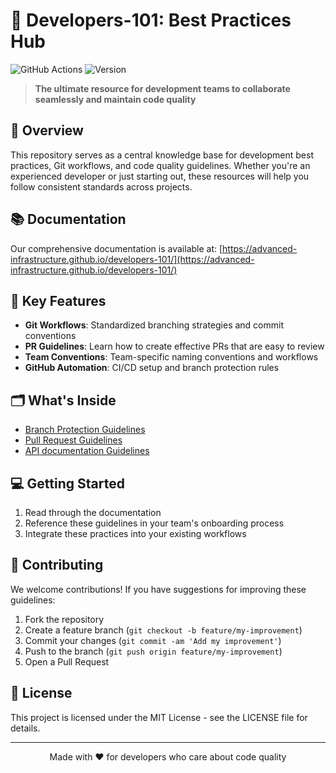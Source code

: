 # 🚀 Developers-101: Best Practices Hub

![GitHub Actions](https://img.shields.io/github/actions/workflow/status/Advanced-Infrastructure/developers-101/github-pages.yml?label=docs&style=flat-square)
![Version](https://img.shields.io/badge/version-1.0.0-blue?style=flat-square)

> **The ultimate resource for development teams to collaborate seamlessly and maintain code quality**

## 🌟 Overview

This repository serves as a central knowledge base for development best practices, Git workflows, and code quality guidelines. Whether you're an experienced developer or just starting out, these resources will help you follow consistent standards across projects.

## 📚 Documentation

Our comprehensive documentation is available at:
[https://advanced-infrastructure.github.io/developers-101/](https://advanced-infrastructure.github.io/developers-101/)

## 🧩 Key Features

- **Git Workflows**: Standardized branching strategies and commit conventions
- **PR Guidelines**: Learn how to create effective PRs that are easy to review
- **Team Conventions**: Team-specific naming conventions and workflows
- **GitHub Automation**: CI/CD setup and branch protection rules

## 🗂️ What's Inside

- [Branch Protection Guidelines](./branch_protection.md)
- [Pull Request Guidelines](./pr_guideline.md)
- [API documentation Guidelines](./api_documentation.md)

## 💻 Getting Started

1. Read through the documentation
2. Reference these guidelines in your team's onboarding process
3. Integrate these practices into your existing workflows

## 🤝 Contributing

We welcome contributions! If you have suggestions for improving these guidelines:

1. Fork the repository
2. Create a feature branch (`git checkout -b feature/my-improvement`)
3. Commit your changes (`git commit -am 'Add my improvement'`)
4. Push to the branch (`git push origin feature/my-improvement`)
5. Open a Pull Request

## 📜 License

This project is licensed under the MIT License - see the LICENSE file for details.

---

<p align="center">Made with ❤️ for developers who care about code quality</p>
